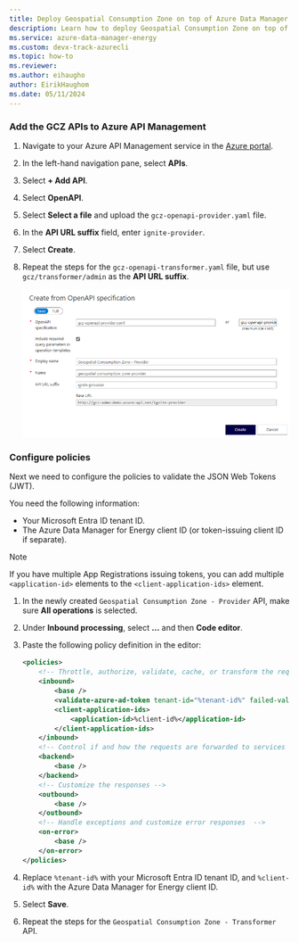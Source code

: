 ```yaml
---
title: Deploy Geospatial Consumption Zone on top of Azure Data Manager for Energy
description: Learn how to deploy Geospatial Consumption Zone on top of your Azure Data Manager for Energy instance.
ms.service: azure-data-manager-energy
ms.custom: devx-track-azurecli
ms.topic: how-to
ms.reviewer: 
ms.author: eihaugho
author: EirikHaughom
ms.date: 05/11/2024
---
```


### Add the GCZ APIs to Azure API Management

1. Navigate to your Azure API Management service in the [Azure portal](https://portal.azure.com/).
1. In the left-hand navigation pane, select **APIs**.
1. Select **+ Add API**.
1. Select **OpenAPI**.
1. Select **Select a file** and upload the `gcz-openapi-provider.yaml` file.
1. In the **API URL suffix** field, enter `ignite-provider`.
1. Select **Create**.
1. Repeat the steps for the `gcz-openapi-transformer.yaml` file, but use `gcz/transformer/admin` as the **API URL suffix**.

    [![Add GCZ API to APIM](../../../media/how-to-deploy-gcz/deploy-gcz-apim.png)](../../../media/how-to-deploy-gcz/deploy-gcz-apim.png)

### Configure policies

Next we need to configure the policies to validate the JSON Web Tokens (JWT).

You need the following information:
- Your Microsoft Entra ID tenant ID.
- The Azure Data Manager for Energy client ID (or token-issuing client ID if separate).

> [!NOTE]
> If you have multiple App Registrations issuing tokens, you can add multiple `<application-id>` elements to the `<client-application-ids>` element.


1. In the newly created `Geospatial Consumption Zone - Provider` API, make sure **All operations** is selected.
1. Under **Inbound processing**, select **...** and then **Code editor**.
1. Paste the following policy definition in the editor:

    ```xml
    <policies>
        <!-- Throttle, authorize, validate, cache, or transform the requests -->
        <inbound>
            <base />
            <validate-azure-ad-token tenant-id="%tenant-id%" failed-validation-httpcode="401">
            <client-application-ids>
                <application-id>%client-id%</application-id>
            </client-application-ids>
        </inbound>
        <!-- Control if and how the requests are forwarded to services  -->
        <backend>
            <base />
        </backend>
        <!-- Customize the responses -->
        <outbound>
            <base />
        </outbound>
        <!-- Handle exceptions and customize error responses  -->
        <on-error>
            <base />
        </on-error>
    </policies>
    ```

1. Replace `%tenant-id%` with your Microsoft Entra ID tenant ID, and `%client-id%` with the Azure Data Manager for Energy client ID.
1. Select **Save**.
1. Repeat the steps for the `Geospatial Consumption Zone - Transformer` API.